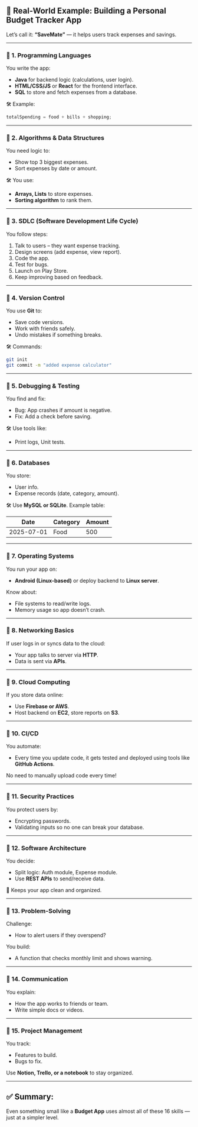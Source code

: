 ## 🧠 Real-World Example: **Building a Personal Budget Tracker App**

Let’s call it: **“SaveMate”** — it helps users track expenses and savings.

---

### 🔹 1. **Programming Languages**

You write the app:

* **Java** for backend logic (calculations, user login).
* **HTML/CSS/JS** or **React** for the frontend interface.
* **SQL** to store and fetch expenses from a database.

🛠️ Example:

```java
totalSpending = food + bills + shopping;
```

---

### 🔹 2. **Algorithms & Data Structures**

You need logic to:

* Show top 3 biggest expenses.
* Sort expenses by date or amount.

🛠️ You use:

* **Arrays, Lists** to store expenses.
* **Sorting algorithm** to rank them.

---

### 🔹 3. **SDLC (Software Development Life Cycle)**

You follow steps:

1. Talk to users – they want expense tracking.
2. Design screens (add expense, view report).
3. Code the app.
4. Test for bugs.
5. Launch on Play Store.
6. Keep improving based on feedback.

---

### 🔹 4. **Version Control**

You use **Git** to:

* Save code versions.
* Work with friends safely.
* Undo mistakes if something breaks.

🛠️ Commands:

```bash
git init  
git commit -m "added expense calculator"
```

---

### 🔹 5. **Debugging & Testing**

You find and fix:

* Bug: App crashes if amount is negative.
* Fix: Add a check before saving.

🛠️ Use tools like:

* Print logs, Unit tests.

---

### 🔹 6. **Databases**

You store:

* User info.
* Expense records (date, category, amount).

🛠️ Use **MySQL or SQLite**.
Example table:

| Date       | Category | Amount |
| ---------- | -------- | ------ |
| 2025-07-01 | Food     | 500    |

---

### 🔹 7. **Operating Systems**

You run your app on:

* **Android (Linux-based)** or deploy backend to **Linux server**.

Know about:

* File systems to read/write logs.
* Memory usage so app doesn’t crash.

---

### 🔹 8. **Networking Basics**

If user logs in or syncs data to the cloud:

* Your app talks to server via **HTTP**.
* Data is sent via **APIs**.

---

### 🔹 9. **Cloud Computing**

If you store data online:

* Use **Firebase or AWS**.
* Host backend on **EC2**, store reports on **S3**.

---

### 🔹 10. **CI/CD**

You automate:

* Every time you update code, it gets tested and deployed using tools like **GitHub Actions**.

No need to manually upload code every time!

---

### 🔹 11. **Security Practices**

You protect users by:

* Encrypting passwords.
* Validating inputs so no one can break your database.

---

### 🔹 12. **Software Architecture**

You decide:

* Split logic: Auth module, Expense module.
* Use **REST APIs** to send/receive data.

🧠 Keeps your app clean and organized.

---

### 🔹 13. **Problem-Solving**

Challenge:

* How to alert users if they overspend?

You build:

* A function that checks monthly limit and shows warning.

---

### 🔹 14. **Communication**

You explain:

* How the app works to friends or team.
* Write simple docs or videos.

---

### 🔹 15. **Project Management**

You track:

* Features to build.
* Bugs to fix.

Use **Notion, Trello, or a notebook** to stay organized.

---

## ✅ Summary:

Even something small like a **Budget App** uses almost all of these 16 skills — just at a simpler level.

